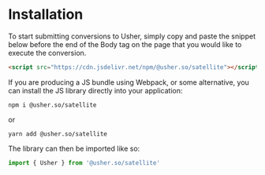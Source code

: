 # Installation

To start submitting conversions to Usher, simply copy and paste the snippet below before the end of the Body tag on the page that you would like to execute the conversion.&#x20;

```html
<script src="https://cdn.jsdelivr.net/npm/@usher.so/satellite"></script>
```

If you are producing a JS bundle using Webpack, or some alternative, you can install the JS library directly into your application:

```shell
npm i @usher.so/satellite
```

or

```shell
yarn add @usher.so/satellite
```

The library can then be imported like so:

```javascript
import { Usher } from '@usher.so/satellite'
```
